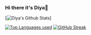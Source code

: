 ### Hi there it's Diya👋

[![Diya's Github Stats](https://github-readme-stats.vercel.app/api?username=DiyadotSaha&show_icons=true&hide_border=false&hide=stars,prs,issues&count_private=true&rank_icon=github&theme=transparent)]
  
  [![Top Languages used]([https://streak-stats.demolab.com/?user=DiyadotSaha&theme=transparent&hide_longest_streak=true&hide_total_contributions=true)](https://git.io/streak-stats](https://github-readme-stats.vercel.app/api/top-langs/?username=DiyadotSaha&layout=pie&hide=jupyter%20notebook&theme=transparent&hide_border=false))
  [![GitHub Streak](https://streak-stats.demolab.com/?user=DiyadotSaha&theme=transparent&hide_longest_streak=true&hide_total_contributions=true)](https://git.io/streak-stats)



<!--
**DiyadotSaha/DiyadotSaha** is a ✨ _special_ ✨ repository because its `README.md` (this file) appears on your GitHub profile.
Here are some ideas to get you started:

- 🔭 I’m currently working on ...
- 🌱 I’m currently learning ...
- 👯 I’m looking to collaborate on ...
- 🤔 I’m looking for help with ...
- 💬 Ask me about ...
- 📫 How to reach me: ...
- 😄 Pronouns: ...
- ⚡ Fun fact: ...
-->
